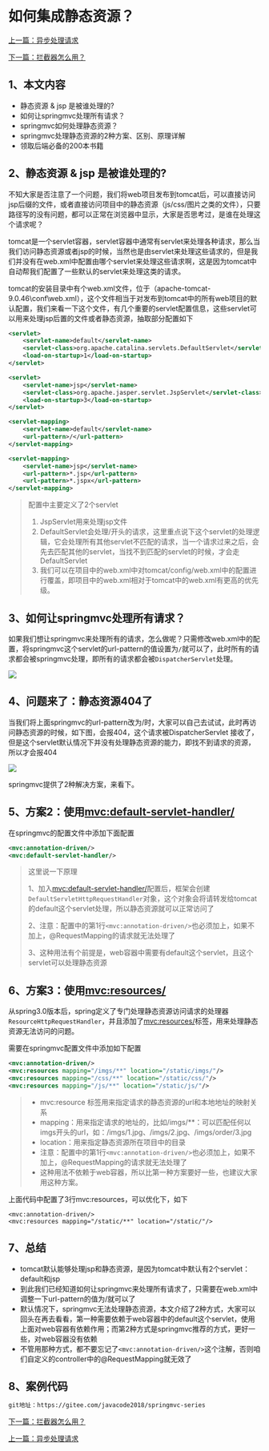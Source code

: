 

# 如何集成静态资源？

[上一篇：异步处理请求](http://www.itsoku.com/course/6/147)

[下一篇：拦截器怎么用？](http://www.itsoku.com/course/6/149)

## 1、本文内容

*   静态资源 & jsp 是被谁处理的?
*   如何让springmvc处理所有请求？
*   springmvc如何处理静态资源？
*   springmvc处理静态资源的2种方案、区别、原理详解
*   领取后端必备的200本书籍

## 2、静态资源 & jsp 是被谁处理的?

不知大家是否注意了一个问题，我们将web项目发布到tomcat后，可以直接访问jsp后缀的文件，或者直接访问项目中的静态资源（js/css/图片之类的文件），只要路径写的没有问题，都可以正常在浏览器中显示，大家是否思考过，是谁在处理这个请求呢？

tomcat是一个servlet容器，servlet容器中通常有servlet来处理各种请求，那么当我们访问静态资源或者jsp的时候，当然也是由servlet来处理这些请求的，但是我们并没有在web.xml中配置由哪个servlet来处理这些请求啊，这是因为tomcat中自动帮我们配置了一些默认的servlet来处理这类的请求。

tomcat的安装目录中有个web.xml文件，位于（apache-tomcat-9.0.46\\conf\\web.xml），这个文件相当于对发布到tomcat中的所有web项目的默认配置，我们来看一下这个文件，有几个重要的servlet配置信息，这些servlet可以用来处理jsp后置的文件或者静态资源，抽取部分配置如下

```xml
<servlet>
    <servlet-name>default</servlet-name>
    <servlet-class>org.apache.catalina.servlets.DefaultServlet</servlet-class>
    <load-on-startup>1</load-on-startup>
</servlet>

<servlet>
    <servlet-name>jsp</servlet-name>
    <servlet-class>org.apache.jasper.servlet.JspServlet</servlet-class>
    <load-on-startup>3</load-on-startup>
</servlet>

<servlet-mapping>
    <servlet-name>default</servlet-name>
    <url-pattern>/</url-pattern>
</servlet-mapping>

<servlet-mapping>
    <servlet-name>jsp</servlet-name>
    <url-pattern>*.jsp</url-pattern>
    <url-pattern>*.jspx</url-pattern>
</servlet-mapping>
```

> 配置中主要定义了2个servlet
> 
> 1.  JspServlet用来处理jsp文件
> 2.  DefaultServlet会处理/开头的请求，这里重点说下这个servlet的处理逻辑，它会处理所有其他servlet不匹配的请求，当一个请求过来之后，会先去匹配其他的servlet，当找不到匹配的servlet的时候，才会走DefaultServlet
> 3.  我们可以在项目中的web.xml中对tomcat/config/web.xml中的配置进行覆盖，即项目中的web.xml相对于tomcat中的web.xml有更高的优先级。

## 3、如何让springmvc处理所有请求？

如果我们想让springmvc来处理所有的请求，怎么做呢？只需修改web.xml中的配置，将springmvc这个servlet的url-pattern的值设置为`/`就可以了，此时所有的请求都会被springmvc处理，即所有的请求都会被`DispatcherServlet`处理。

![](d:\pic-md/20220113202058.png)

## 4、问题来了：静态资源404了

当我们将上面springmvc的url-pattern改为/时，大家可以自己去试试，此时再访问静态资源的时候，如下图，会报404，这个请求被DispatcherServlet 接收了，但是这个servlet默认情况下并没有处理静态资源的能力，即找不到请求的资源，所以才会报404

![](d:\pic-md/20220113202106.png)

springmvc提供了2种解决方案，来看下。

## 5、方案2：使用<mvc:default-servlet-handler/>

在springmvc的配置文件中添加下面配置

```xml
<mvc:annotation-driven/>
<mvc:default-servlet-handler/>
```

> 这里说一下原理
> 
> 1、加入<mvc:default-servlet-handler/>配置后，框架会创建`DefaultServletHttpRequestHandler`对象，这个对象会将请转发给tomcat的default这个servlet处理，所以静态资源就可以正常访问了
> 
> 2、注意：配置中的第1行`<mvc:annotation-driven/>`也必须加上，如果不加上，@RequestMapping的请求就无法处理了
> 
> 3、这种用法有个前提是，web容器中需要有default这个servlet，且这个servlet可以处理静态资源

## 6、方案3：使用<mvc:resources/>

从spring3.0版本后，spring定义了专门处理静态资源访问请求的处理器`ResourceHttpRequestHandler`，并且添加了<mvc:resources/>标签，用来处理静态资源无法访问的问题。

需要在springmvc配置文件中添加如下配置

```xml
<mvc:annotation-driven/>
<mvc:resources mapping="/imgs/**" location="/static/imgs/"/>
<mvc:resources mapping="/css/**" location="/static/css/"/>
<mvc:resources mapping="/js/**" location="/static/js/"/>
```

> *   mvc:resource 标签用来指定请求的静态资源的url和本地地址的映射关系
> *   mapping：用来指定请求的地址的，比如/imgs/\*\*：可以匹配任何以imgs开头的url，如：/imgs/1.jpg、/imgs/2.jpg、/imgs/order/3.jpg
> *   location：用来指定静态资源所在项目中的目录
> *   注意：配置中的第1行`<mvc:annotation-driven/>`也必须加上，如果不加上，@RequestMapping的请求就无法处理了
> *   这种用法不依赖于web容器，所以比第一种方案要好一些，也建议大家用这种方案。

上面代码中配置了3行mvc:resources，可以优化下，如下

```plain
<mvc:annotation-driven/>
<mvc:resources mapping="/static/**" location="/static/"/>
```

## 7、总结

*   tomcat默认能够处理jsp和静态资源，是因为tomcat中默认有2个servlet：default和jsp
*   到此我们已经知道如何让springmvc来处理所有请求了，只需要在web.xml中调整一下url-pattern的值为/就可以了
*   默认情况下，springmvc无法处理静态资源，本文介绍了2种方式，大家可以回头在再去看看，第一种需要依赖于web容器中的default这个servlet，使用上面对web容器有依赖作用；而第2种方式是springmvc推荐的方式，更好一些，对web容器没有依赖
*   不管用那种方式，都不要忘记了`<mvc:annotation-driven/>`这个注解，否则咱们自定义的controller中的@RequestMapping就无效了

## 8、案例代码

```html
git地址：https://gitee.com/javacode2018/springmvc-series
```

[下一篇：拦截器怎么用？](http://www.itsoku.com/course/6/149)

[上一篇：异步处理请求](http://www.itsoku.com/course/6/147)
